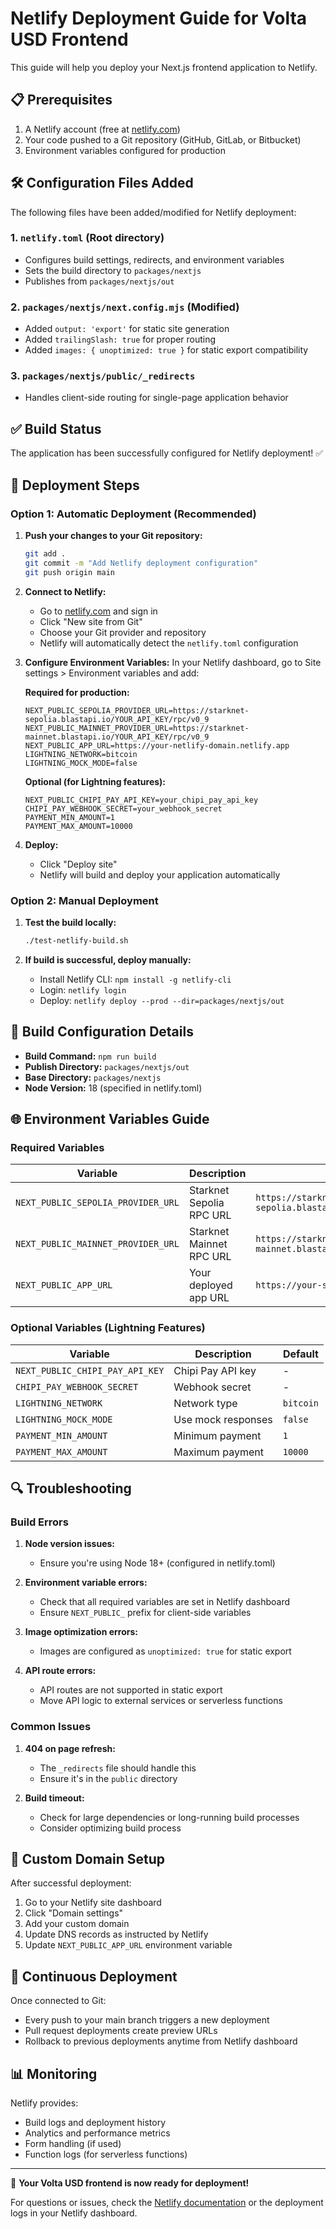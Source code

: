 # Netlify Deployment Guide for Volta USD Frontend

This guide will help you deploy your Next.js frontend application to Netlify.

## 📋 Prerequisites

1. A Netlify account (free at [netlify.com](https://netlify.com))
2. Your code pushed to a Git repository (GitHub, GitLab, or Bitbucket)
3. Environment variables configured for production

## 🛠️ Configuration Files Added

The following files have been added/modified for Netlify deployment:

### 1. `netlify.toml` (Root directory)
- Configures build settings, redirects, and environment variables
- Sets the build directory to `packages/nextjs`
- Publishes from `packages/nextjs/out`

### 2. `packages/nextjs/next.config.mjs` (Modified)
- Added `output: 'export'` for static site generation
- Added `trailingSlash: true` for proper routing
- Added `images: { unoptimized: true }` for static export compatibility

### 3. `packages/nextjs/public/_redirects`
- Handles client-side routing for single-page application behavior

## ✅ Build Status

The application has been successfully configured for Netlify deployment! ✅

## 🚀 Deployment Steps

### Option 1: Automatic Deployment (Recommended)

1. **Push your changes to your Git repository:**
   ```bash
   git add .
   git commit -m "Add Netlify deployment configuration"
   git push origin main
   ```

2. **Connect to Netlify:**
   - Go to [netlify.com](https://netlify.com) and sign in
   - Click "New site from Git"
   - Choose your Git provider and repository
   - Netlify will automatically detect the `netlify.toml` configuration

3. **Configure Environment Variables:**
   In your Netlify dashboard, go to Site settings > Environment variables and add:
   
   **Required for production:**
   ```
   NEXT_PUBLIC_SEPOLIA_PROVIDER_URL=https://starknet-sepolia.blastapi.io/YOUR_API_KEY/rpc/v0_9
   NEXT_PUBLIC_MAINNET_PROVIDER_URL=https://starknet-mainnet.blastapi.io/YOUR_API_KEY/rpc/v0_9
   NEXT_PUBLIC_APP_URL=https://your-netlify-domain.netlify.app
   LIGHTNING_NETWORK=bitcoin
   LIGHTNING_MOCK_MODE=false
   ```
   
   **Optional (for Lightning features):**
   ```
   NEXT_PUBLIC_CHIPI_PAY_API_KEY=your_chipi_pay_api_key
   CHIPI_PAY_WEBHOOK_SECRET=your_webhook_secret
   PAYMENT_MIN_AMOUNT=1
   PAYMENT_MAX_AMOUNT=10000
   ```

4. **Deploy:**
   - Click "Deploy site"
   - Netlify will build and deploy your application automatically

### Option 2: Manual Deployment

1. **Test the build locally:**
   ```bash
   ./test-netlify-build.sh
   ```

2. **If build is successful, deploy manually:**
   - Install Netlify CLI: `npm install -g netlify-cli`
   - Login: `netlify login`
   - Deploy: `netlify deploy --prod --dir=packages/nextjs/out`

## 🔧 Build Configuration Details

- **Build Command:** `npm run build`
- **Publish Directory:** `packages/nextjs/out`
- **Base Directory:** `packages/nextjs`
- **Node Version:** 18 (specified in netlify.toml)

## 🌐 Environment Variables Guide

### Required Variables

| Variable | Description | Example |
|----------|-------------|---------|
| `NEXT_PUBLIC_SEPOLIA_PROVIDER_URL` | Starknet Sepolia RPC URL | `https://starknet-sepolia.blastapi.io/YOUR_KEY/rpc/v0_9` |
| `NEXT_PUBLIC_MAINNET_PROVIDER_URL` | Starknet Mainnet RPC URL | `https://starknet-mainnet.blastapi.io/YOUR_KEY/rpc/v0_9` |
| `NEXT_PUBLIC_APP_URL` | Your deployed app URL | `https://your-site.netlify.app` |

### Optional Variables (Lightning Features)

| Variable | Description | Default |
|----------|-------------|---------|
| `NEXT_PUBLIC_CHIPI_PAY_API_KEY` | Chipi Pay API key | - |
| `CHIPI_PAY_WEBHOOK_SECRET` | Webhook secret | - |
| `LIGHTNING_NETWORK` | Network type | `bitcoin` |
| `LIGHTNING_MOCK_MODE` | Use mock responses | `false` |
| `PAYMENT_MIN_AMOUNT` | Minimum payment | `1` |
| `PAYMENT_MAX_AMOUNT` | Maximum payment | `10000` |

## 🔍 Troubleshooting

### Build Errors

1. **Node version issues:**
   - Ensure you're using Node 18+ (configured in netlify.toml)

2. **Environment variable errors:**
   - Check that all required variables are set in Netlify dashboard
   - Ensure `NEXT_PUBLIC_` prefix for client-side variables

3. **Image optimization errors:**
   - Images are configured as `unoptimized: true` for static export

4. **API route errors:**
   - API routes are not supported in static export
   - Move API logic to external services or serverless functions

### Common Issues

1. **404 on page refresh:**
   - The `_redirects` file should handle this
   - Ensure it's in the `public` directory

2. **Build timeout:**
   - Check for large dependencies or long-running build processes
   - Consider optimizing build process

## 📱 Custom Domain Setup

After successful deployment:

1. Go to your Netlify site dashboard
2. Click "Domain settings"
3. Add your custom domain
4. Update DNS records as instructed by Netlify
5. Update `NEXT_PUBLIC_APP_URL` environment variable

## 🔄 Continuous Deployment

Once connected to Git:
- Every push to your main branch triggers a new deployment
- Pull request deployments create preview URLs
- Rollback to previous deployments anytime from Netlify dashboard

## 📊 Monitoring

Netlify provides:
- Build logs and deployment history
- Analytics and performance metrics  
- Form handling (if used)
- Function logs (for serverless functions)

---

🎉 **Your Volta USD frontend is now ready for deployment!**

For questions or issues, check the [Netlify documentation](https://docs.netlify.com/) or the deployment logs in your Netlify dashboard.